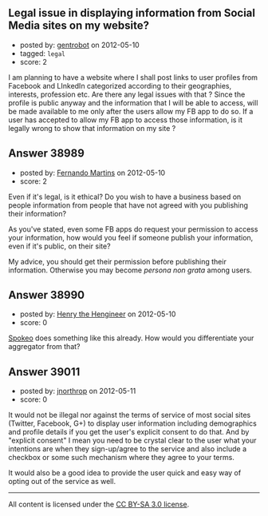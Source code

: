 ## Legal issue in displaying information from Social Media sites on my website?

- posted by: [gentrobot](https://stackexchange.com/users/-1/17427-gentrobot) on 2012-05-10
- tagged: `legal`
- score: 2

I am planning to have a website where I shall post links to user profiles from Facebook and LInkedIn categorized according to their geographies, interests, profession etc. Are there any legal issues with that ? Since the profile is public anyway and the information that I will be able to access, will be made available to me only after the users allow my FB app to do so. If a user has accepted to allow my FB app to access those information, is it legally wrong to show that information on my site ?


## Answer 38989

- posted by: [Fernando Martins](https://stackexchange.com/users/-1/1778-fernando-martins) on 2012-05-10
- score: 2

Even if it's legal, is it ethical?
Do you wish to have a business based on people information from people that have not agreed with you publishing their information?

As you've stated, even some FB apps do request your permission to access your information, how would you feel if someone publish your information, even if it's public, on their site?

My advice, you should get their permission before publishing their information. Otherwise you may become *persona non grata* among users.


## Answer 38990

- posted by: [Henry the Hengineer](https://stackexchange.com/users/-1/1692-henry-the-hengineer) on 2012-05-10
- score: 0

<p><a href="http://www.spokeo.com/" rel="nofollow">Spokeo</a> does something like this already. How would you differentiate your aggregator from that?</p>



## Answer 39011

- posted by: [jnorthrop](https://stackexchange.com/users/-1/16290-jnorthrop) on 2012-05-11
- score: 0

It would not be illegal nor against the terms of service of most social sites (Twitter, Facebook, G+) to display user information including demographics and profile details if you get the user's explicit consent to do that. And by "explicit consent" I mean you need to be crystal clear to the user what your intentions are when they sign-up/agree to the service and also include a checkbox or some such mechanism where they agree to your terms.

It would also be a good idea to provide the user quick and easy way of opting out of the service as well. 



---

All content is licensed under the [CC BY-SA 3.0 license](https://creativecommons.org/licenses/by-sa/3.0/).
